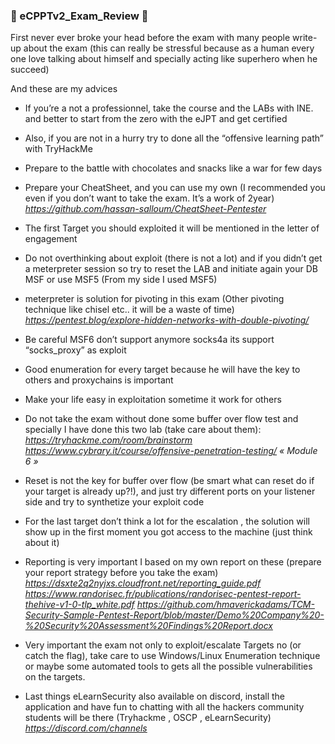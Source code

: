 ### 💯 eCPPTv2_Exam_Review 💯

First never ever broke your head before the exam with many people write-up about the exam (this can really be stressful because as a human every one love talking about himself and specially acting like superhero when he succeed)

And these are my advices


  - If you’re a not a professionnel, take the course and the LABs with INE. and better to start from the zero with the eJPT and get certified
 
- Also, if you are not in a hurry try to done all the “offensive learning path” with TryHackMe

- Prepare to the battle with chocolates and snacks like a war for few days

- Prepare your CheatSheet, and you can use my own (I recommended you even if you don’t want to take the exam. It’s a work of 2year)
    *https://github.com/hassan-salloum/CheatSheet-Pentester*
    
- The first Target you should exploited it will be mentioned in the letter of engagement

- Do not overthinking about exploit (there is not a lot) and if you didn’t get a meterpreter session so try to reset the LAB and initiate again your DB MSF or use MSF5 (From my side I used MSF5)

- meterpreter is solution for pivoting in this exam (Other pivoting technique like chisel etc.. it will be a waste of time)
    *https://pentest.blog/explore-hidden-networks-with-double-pivoting/*

- Be careful MSF6 don’t support anymore socks4a its support “socks_proxy” as exploit

- Good enumeration for every target because he will have the key  to others and proxychains is important

- Make your life easy in exploitation sometime it work for others

- Do not take the exam without  done some buffer over flow test and specially I have done this two lab (take care about them):
    *https://tryhackme.com/room/brainstorm*
    *https://www.cybrary.it/course/offensive-penetration-testing/  « Module 6 »*


- Reset is not the key for buffer over flow (be smart what can reset do if your target is already up?!), and just try different ports on your listener side and try to synthetize your exploit code

- For the last target don’t think a lot for the escalation , the solution will show up in the first moment you got access to the machine (just think about it)

- Reporting is very important  I based on my own report on these (prepare your report strategy before you take the exam)
    *https://dsxte2q2nyjxs.cloudfront.net/reporting_guide.pdf*
    *https://www.randorisec.fr/publications/randorisec-pentest-report-thehive-v1-0-tlp_white.pdf*
    *https://github.com/hmaverickadams/TCM-Security-Sample-Pentest-Report/blob/master/Demo%20Company%20-%20Security%20Assessment%20Findings%20Report.docx*  


- Very important the exam not only to exploit/escalate Targets no (or catch the flag), take care to use Windows/Linux Enumeration technique or maybe some automated tools to gets all the possible vulnerabilities on the targets.

- Last things eLearnSecurity also available on discord, install the application and have fun to chatting with all the hackers community students will be there (Tryhackme , OSCP , eLearnSecurity) 
    *https://discord.com/channels*
